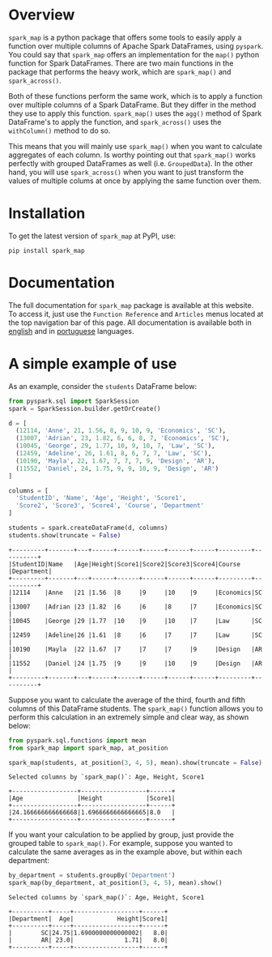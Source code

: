 
# Overview

`spark_map` is a python package that offers some tools to easily apply a function over multiple columns of Apache Spark DataFrames, using `pyspark`. You could say that `spark_map` offers an implementation for the `map()` python function for Spark DataFrames. There are two main functions in the package that performs the heavy work, which are `spark_map()` and `spark_across()`.

Both of these functions perform the same work, which is to apply a function over multiple columns of a Spark DataFrame. But they differ in the method they use to apply this function. `spark_map()` uses the `agg()` method of Spark DataFrame's to apply the function, and `spark_across()` uses the `withColumn()` method to do so.

This means that you will mainly use `spark_map()` when you want to calculate aggregates of each column. Is worthy pointing out that `spark_map()` works perfectly with grouped DataFrames as well (i.e. `GroupedData`). In the other hand, you will use `spark_across()` when you want to just transform the values of multiple colums at once by applying the same function over them.

# Installation

To get the latest version of `spark_map` at PyPI, use:

```
pip install spark_map
```

# Documentation

The full documentation for `spark_map` package is available at this website. To access it, just use the `Function Reference` and `Articles` menus located at the top navigation bar of this page. All documentation is available both in [english](reference-en.qmd) and in [portuguese](reference-ptbr.qmd) languages.



# A simple example of use

As an example, consider the `students` DataFrame below:

```python
from pyspark.sql import SparkSession
spark = SparkSession.builder.getOrCreate()

d = [
  (12114, 'Anne', 21, 1.56, 8, 9, 10, 9, 'Economics', 'SC'),
  (13007, 'Adrian', 23, 1.82, 6, 6, 8, 7, 'Economics', 'SC'),
  (10045, 'George', 29, 1.77, 10, 9, 10, 7, 'Law', 'SC'),
  (12459, 'Adeline', 26, 1.61, 8, 6, 7, 7, 'Law', 'SC'),
  (10190, 'Mayla', 22, 1.67, 7, 7, 7, 9, 'Design', 'AR'),
  (11552, 'Daniel', 24, 1.75, 9, 9, 10, 9, 'Design', 'AR')
]

columns = [
  'StudentID', 'Name', 'Age', 'Height', 'Score1',
  'Score2', 'Score3', 'Score4', 'Course', 'Department'
]

students = spark.createDataFrame(d, columns)
students.show(truncate = False)
```

```
+---------+-------+---+------+------+------+------+------+---------+----------+
|StudentID|Name   |Age|Height|Score1|Score2|Score3|Score4|Course   |Department|
+---------+-------+---+------+------+------+------+------+---------+----------+
|12114    |Anne   |21 |1.56  |8     |9     |10    |9     |Economics|SC        |
|13007    |Adrian |23 |1.82  |6     |6     |8     |7     |Economics|SC        |
|10045    |George |29 |1.77  |10    |9     |10    |7     |Law      |SC        |
|12459    |Adeline|26 |1.61  |8     |6     |7     |7     |Law      |SC        |
|10190    |Mayla  |22 |1.67  |7     |7     |7     |9     |Design   |AR        |
|11552    |Daniel |24 |1.75  |9     |9     |10    |9     |Design   |AR        |
+---------+-------+---+------+------+------+------+------+---------+----------+
```

Suppose you want to calculate the average of the third, fourth and fifth columns of this DataFrame students. The `spark_map()` function allows you to perform this calculation in an extremely simple and clear way, as shown below:

```python
from pyspark.sql.functions import mean
from spark_map import spark_map, at_position

spark_map(students, at_position(3, 4, 5), mean).show(truncate = False)
```

```
Selected columns by `spark_map()`: Age, Height, Score1

+------------------+------------------+------+
|Age               |Height            |Score1|
+------------------+------------------+------+
|24.166666666666668|1.6966666666666665|8.0   |
+------------------+------------------+------+
```


If you want your calculation to be applied by group, just provide the grouped table to `spark_map()`. For example, suppose you wanted to calculate the same averages as in the example above, but within each department:

```python
by_department = students.groupBy('Department')
spark_map(by_department, at_position(3, 4, 5), mean).show()
```

```
Selected columns by `spark_map()`: Age, Height, Score1

+----------+-----+------------------+------+
|Department|  Age|            Height|Score1|
+----------+-----+------------------+------+
|        SC|24.75|1.6900000000000002|   8.0|
|        AR| 23.0|              1.71|   8.0|
+----------+-----+------------------+------+
```



